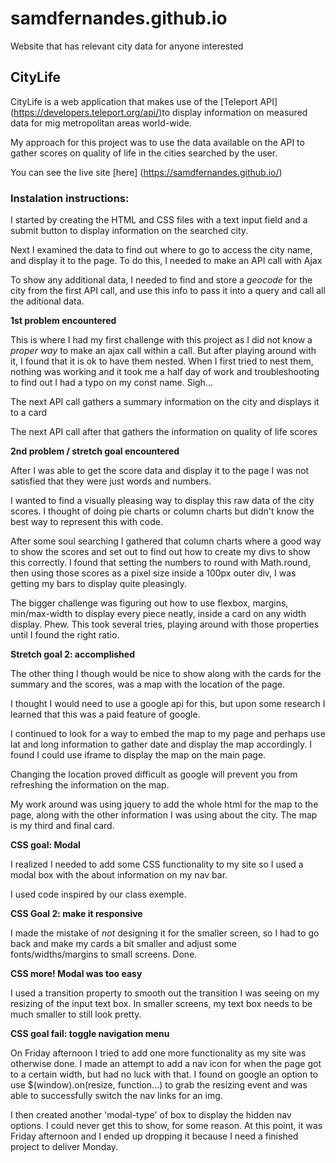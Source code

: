 # samdfernandes.github.io
Website that has relevant city data for anyone interested

## CityLife 
CityLife is a web application that makes use of the [Teleport API] (https://developers.teleport.org/api/)to display information on measured data for mig metropolitan areas world-wide.

My approach for this project was to use the data available on the API to gather scores on quality of life in the cities searched by the user.

You can see the live site [here] (https://samdfernandes.github.io/)

### Instalation instructions:
I started by creating the HTML and CSS files with a text input field and a submit button to display information on the searched city.

Next I examined the data to find out where to go to access the city name, and display it to the page.
To do this, I needed to make an API call with Ajax

To show any additional data, I needed to find and store a *geocode* for the city from the first API call, and use this info to pass it into a query and call all the aditional data.

**1st problem encountered**

This is where I had my first challenge with this project as I did not know a *proper way* to make an ajax call within a call. But after playing around with it, I found that it is ok to have them nested. 
When I first tried to nest them, nothing was working and it took me a half day of work and troubleshooting to find out I had a typo on my const name. Sigh...

The next API call gathers a summary information on the city and displays it to a card

The next API call after that gathers the information on quality of life scores

**2nd problem / stretch goal encountered**

After I was able to get the score data and display it to the page I was not satisfied that they were just words and numbers.

I wanted to find a visually pleasing way to display this raw data of the city scores. I thought of doing pie charts or column charts but didn't know the best way to represent this with code.

After some soul searching I gathered that column charts where a good way to show the scores and set out to find out how to create my divs to show this correctly. I found that setting the numbers to round with Math.round, then using those scores as a pixel size inside a 100px outer div, I was getting my bars to display quite pleasingly. 

The bigger challenge was figuring out how to use flexbox, margins, min/max-width to display every piece neatly, inside a card on any width display. Phew. This took several tries, playing around with those properties until I found the right ratio. 

**Stretch goal 2: accomplished**

The other thing I though would be nice to show along with the cards for the summary and the scores, was a map with the location of the page. 

I thought I would need to use a google api for this, but upon some research I learned that this was a paid feature of google.

I continued to look for a way to embed the map to my page and perhaps use lat and long information to gather date and display the map accordingly. I found I could use iframe to display the map on the main page.

Changing the location proved difficult as google will prevent you from refreshing the information on the map.

My work around was using jquery to add the whole html for the map to the page, along with the other information I was using about the city. The map is my third and final card.

**CSS goal: Modal**

I realized I needed to add some CSS functionality to my site so I used a modal box with the about information on my nav bar.

I used code inspired by our class exemple.

**CSS Goal 2: make it responsive**

I made the mistake of *not* designing it for the smaller screen, so I had to go back and make my cards a bit smaller and adjust some fonts/widths/margins to small screens. Done.

**CSS more! Modal was too easy**

I used a transition property to smooth out the transition I was seeing on my resizing of the input text box. In smaller screens, my text box needs to be much smaller to still look pretty.

**CSS goal fail: toggle navigation menu**

On Friday afternoon I tried to add one more functionality as my site was otherwise done. I made an attempt to add a nav icon for when the page got to a certain width, but had no luck with that. I found on google an option to use $(window).on(resize, function...) to grab the resizing event and was able to successfully switch the nav links for an img. 

I then created another 'modal-type' of box to display the hidden nav options. I could never get this to show, for some reason. 
At this point, it was Friday afternoon and I ended up dropping it because I need a finished project to deliver Monday. 





